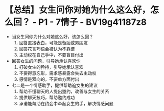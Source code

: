 # 【总结】女生问你对她为什么这么好，怎么回？ - P1 - 7情子 - BV19g41187z8

-   当女生问你为什么对她这么好，该怎么回？ 
    1.  回答直接表白，可能是备胎或男朋友
    2.  回答花言巧语会被认为不靠谱
    3.  主动权在自己手中，不要盲目付出
-   回答女生的问题，引导她承认喜欢你
    1.  打破女生的矜持，引导她承认喜欢
    2.  不要得意忘形，需求感暴露会失去主动权
    3.  感情是双向的，不要单方面付出
-   七二是一个情感助手，提供帮助追女生的建议
    1.  帮助不懂聊天的人提出邀约，改善与女生的关系
    2.  提供聊天技巧，帮助邀约成功
    3.  承诺能帮助在约会中牵起女生的手，解决情感问题